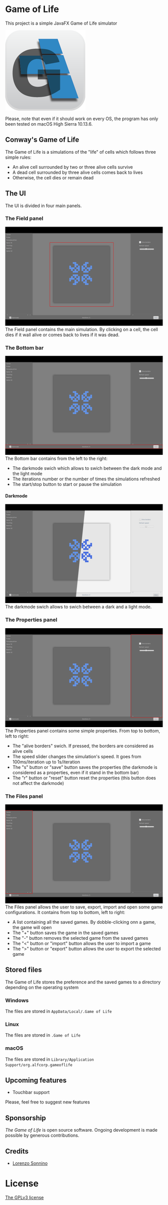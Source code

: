 # Game of Life
This project is a simple JavaFX Game of Life simulator

![The Game of Life](https://github.com/lsonnino/gameOfLife/blob/master/icon/Game%20of%20Life%20-%20256x256.png "The Game of Life")

Please, note that even if it should work on every OS, the program has only been tested on macOS High Sierra 10.13.6.

## Conway's Game of Life
The Game of Life is a simulations of the "life" of cells which follows three simple rules:

* An alive cell surrounded by two or three alive cells survive
* A dead cell surrounded by three alive cells comes back to lives
* Otherwise, the cell dies or remain dead

## The UI
The UI is divided in four main panels.

### The Field panel
![The Field panel](https://github.com/lsonnino/gameOfLife/blob/master/screenshots/fieldPanel.jpg "Field panel") The Field panel contains the main simulation. By clicking on a cell, the cell dies if it wall alive or comes back to lives if it was dead.

### The Bottom bar
![The Bottom bar](https://github.com/lsonnino/gameOfLife/blob/master/screenshots/bottomPanel.jpg "Bottom bar") The Bottom bar contains from the left to the right:
* The darkmode swich which allows to swich between the dark mode and the light mode
* The iterations number or the number of times the simulations refreshed
* The start/stop button to start or pause the simulation

#### Darkmode
![The darkmode swich](https://github.com/lsonnino/gameOfLife/blob/master/screenshots/darkmode.jpg "Dark/Light mode") The darkmode swich allows to swich between a dark and a light mode.

### The Properties panel
![The Properties panel](https://github.com/lsonnino/gameOfLife/blob/master/screenshots/propertiesPanel.jpg "Properties panel") The Properties panel contains some simple properties. From top to bottom, left to right:
* The "alive borders" swich. If pressed, the borders are considered as alive cells
* The speed slider changes the simulation's speed. It goes from 100ms/iteration up to 1s/iteration
* The "s" button or "save" button saves the properties (the darkmode is considered as a properties, even if it stand in the bottom bar)
* The "r" button or "reset" button reset the properties (this button does not affect the darkmode)

### The Files panel
![The Files panel](https://github.com/lsonnino/gameOfLife/blob/master/screenshots/filesPanel.jpg "Files panel") The Files panel allows the user to save, export, import and open some game configurations. It contains from top to bottom, left to right:
* A list containing all the saved games. By dobble-clicking onn a game, the game will open
* The "+" button saves the game in the saved games
* The "-" button removes the selected game from the saved games
* The "<" button or "import" button allows the user to import a game
* The ">" button or "export" button allows the user to export the selected game

## Stored files
The Game of Life stores the preference and the saved games to a directory depending on the operating system

### Windows
The files are stored in ```AppData/Local/.Game of Life```

### Linux
The files are stored in ```.Game of Life```

### macOS
The files are stored in ```Library/Application Support/org.alfcorp.gameoflife```

## Upcoming features
* Touchbar support

Please, feel free to suggest new features

## Sponsorship
*The Game of Life* is open source software. Ongoing development is made possible by generous contributions.

## Credits
 - [Lorenzo Sonnino](https://github.com/lsonnino)

# License
[The GPLv3 license](https://www.gnu.org/licenses/gpl-3.0.en.html)
